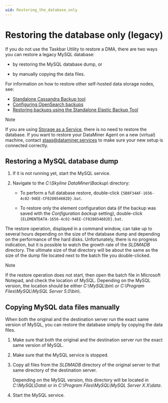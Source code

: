 ```yaml
---
uid: Restoring_the_database_only
---
```


# Restoring the database only (legacy)

If you do not use the Taskbar Utility to restore a DMA, there are two ways you can restore a legacy MySQL database:

- by restoring the MySQL database dump, or

- by manually copying the data files.

For information on how to restore other self-hosted data storage nodes, see:

- [Standalone Cassandra Backup tool](xref:Standalone_Cassandra_Backup_Tool)
- [Configuring OpenSearch backups](xref:Configuring_OpenSearch_Backups)
- [Restoring backups using the Standalone Elastic Backup Tool](xref:Configuring_Elasticsearch_backups_Windows)

> [!NOTE]
> If you are using [Storage as a Service](xref:STaaS), there is no need to restore the database. If you want to restore your DataMiner Agent on a new (virtual) machine, contact <staas@dataminer.services> to make sure your new setup is connected correctly.

## Restoring a MySQL database dump

1. If it is not running yet, start the MySQL service.

1. Navigate to the *C:\\Skyline DataMiner\\Backup\\* directory:

   - To perform a full database restore, double-click `{5B8F34AF-1656-4c02-94EE-CF028054602D}.bat`.

   - To restore only the element configuration data (if the backup was saved with the *Configuration backup* setting), double-click `{ELEMENTDATA-1656-4c02-94EE-CF028054602D}.bat`.

The restore operation, displayed in a command window, can take up to several hours depending on the size of the database dump and depending on the performance of the hard disks. Unfortunately, there is no progress indication, but it is possible to watch the growth rate of the *SLDMADB* directory. The ultimate size of that directory will be about the same as the size of the dump file located next to the batch file you double-clicked.

> [!NOTE]
> If the restore operation does not start, then open the batch file in Microsoft Notepad, and check the location of MySQL. Depending on the MySQL version, the location should be either *C:\\MySQL\\bin\\* or *C:\\Program Files\\MySQL\\MySQL Server 5.0\\bin\\*.

## Copying MySQL data files manually

When both the original and the destination server run the exact same version of MySQL, you can restore the database simply by copying the data files.

1. Make sure that both the original and the destination server run the exact same version of MySQL.

1. Make sure that the MySQL service is stopped.

1. Copy all files from the *SLDMADB* directory of the original server to that same directory of the destination server.

   Depending on the MySQL version, this directory will be located in *C:\\MySQL\\Data\\* or in *C:\\Program Files\\MySQL\\MySQL Server X.X\\data*.

1. Start the MySQL service.
